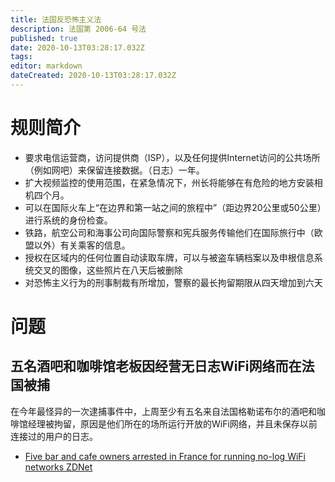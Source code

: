 ```yaml
---
title: 法国反恐怖主义法
description: 法国第 2006-64 号法
published: true
date: 2020-10-13T03:28:17.032Z
tags: 
editor: markdown
dateCreated: 2020-10-13T03:28:17.032Z
---
```


# 规则简介

+ 要求电信运营商，访问提供商（ISP），以及任何提供Internet访问的公共场所（例如网吧）来保留连接数据。（日志）一年。
+ 扩大视频监控的使用范围，在紧急情况下，州长将能够在有危险的地方安装相机四个月。
+ 可以在国际火车上“在边界和第一站之间的旅程中”（距边界20公里或50公里）进行系统的身份检查。
+ 铁路，航空公司和海事公司向国际警察和宪兵服务传输他们在国际旅行中（欧盟以外）有关乘客的信息。
+ 授权在区域内的任何位置自动读取车牌，可以与被盗车辆档案以及申根信息系统交叉的图像，这些照片在八天后被删除
+ 对恐怖主义行为的刑事制裁有所增加，警察的最长拘留期限从四天增加到六天

# 问题

## 五名酒吧和咖啡馆老板因经营无日志WiFi网络而在法国被捕

在今年最怪异的一次逮捕事件中，上周至少有五名来自法国格勒诺布尔的酒吧和咖啡馆经理被拘留，原因是他们所在的场所运行开放的WiFi网络，并且未保存以前连接过的用户的日志。

+ [Five bar and cafe owners arrested in France for running no-log WiFi networks ZDNet](https://web.archive.org/web/20201009215003/https://www.zdnet.com/article/five-bar-and-cafe-owners-arrested-in-france-for-running-no-log-wifi-networks/)
